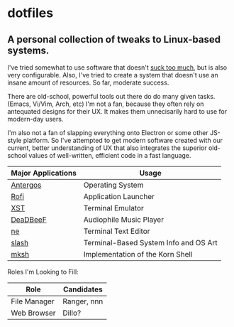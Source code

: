 # dotfiles
## A personal collection of tweaks to Linux-based systems.

I've tried somewhat to use software that doesn't [suck too much][1], but is also very configurable.
Also, I've tried to create a system that doesn't use an insane amount of resources. So far, moderate success.

There are old-school, powerful tools out there do do many given tasks. (Emacs, Vi/Vim, Arch, etc) I'm not a fan, because they often rely on antequated designs for their UX. It makes them unnecisarily hard to use for modern-day users.

I'm also not a fan of slapping everything onto Electron or some other JS-style platform. So I've attempted to get modern software created with our current, better understanding of UX that also integrates the superior old-school values of well-written, efficient code in a fast language.

| Major Applications | Usage                                 |
| ------------------ | ------------------------------------- |
| [Antergos][6]      | Operating System                      |
| [Rofi][2]          | Application Launcher                  |
| [XST][3]           | Terminal Emulator                     |
| [DeaDBeeF][4]      | Audiophile Music Player               |
| [ne][5]            | Terminal Text Editor                  |
| [slash][7]         | Terminal-Based System Info and OS Art |
| [mksh][8]          | Implementation of the Korn Shell      |

Roles I'm Looking to Fill:

| Role         | Candidates     |
| ------------ | -------------- |
| File Manager | Ranger, nnn    |
| Web Browser  | Dillo?         |

[1]: https://suckless.org/
[2]: https://github.com/DaveDavenport/rofi
[3]: https://github.com/gnotclub/xst
[4]: https://github.com/DeaDBeeF-Player/deadbeef
[5]: http://ne.di.unimi.it/
[6]: https://antergos.com/
[7]: https://github.com/Nyctanthous/slash
[8]: https://www.mirbsd.org/mksh.htm
